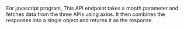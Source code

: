 For javascript program,
This API endpoint takes a month parameter and fetches data from the three APIs using axios. It then combines the responses into a single object and returns it as the response.
